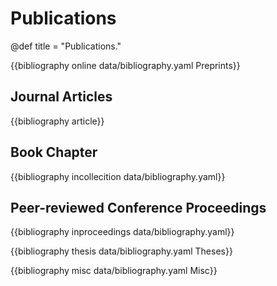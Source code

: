 # Publications

@def title = "Publications."

{{bibliography online data/bibliography.yaml Preprints}}

## Journal Articles
{{bibliography article}}

## Book Chapter

{{bibliography incollecition data/bibliography.yaml}}

## Peer-reviewed Conference Proceedings

{{bibliography inproceedings data/bibliography.yaml}}

{{bibliography thesis data/bibliography.yaml Theses}}

{{bibliography misc data/bibliography.yaml Misc}}